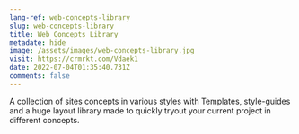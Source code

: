 ```yaml
---
lang-ref: web-concepts-library
slug: web-concepts-library
title: Web Concepts Library
metadate: hide
image: /assets/images/web-concepts-library.jpg
visit: https://crmrkt.com/Vdaek1
date: 2022-07-04T01:35:40.731Z
comments: false
---
```

A collection of sites concepts in various styles with Templates, style-guides and a huge layout library made to quickly tryout your current project in different concepts.